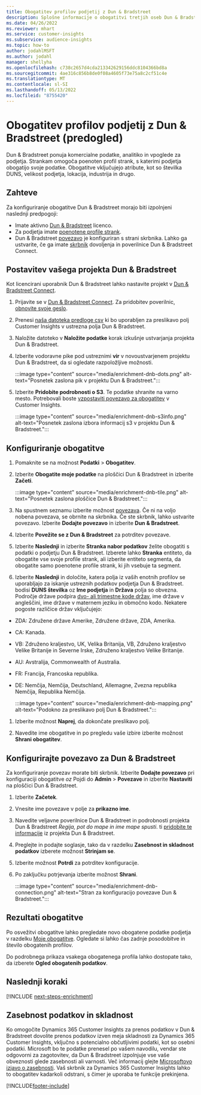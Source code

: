 ```yaml
---
title: Obogatitev profilov podjetij z Dun & Bradstreet
description: Splošne informacije o obogatitvi tretjih oseb Dun & Bradstreet.
ms.date: 04/26/2022
ms.reviewer: mhart
ms.service: customer-insights
ms.subservice: audience-insights
ms.topic: how-to
author: jodahlMSFT
ms.author: jodahl
manager: shellyha
ms.openlocfilehash: c738c2657d4cda213342629156ddc8104366bd8a
ms.sourcegitcommit: 4ae316c856b8de0f08a4605f73e75a8c2cf51c4e
ms.translationtype: MT
ms.contentlocale: sl-SI
ms.lasthandoff: 05/13/2022
ms.locfileid: "8755420"
---
```

# <a name="enrichment-of-company-profiles-with-dun--bradstreet-preview"></a>Obogatitev profilov podjetij z Dun & Bradstreet (predogled)

Dun & Bradstreet ponuja komercialne podatke, analitiko in vpoglede za podjetja. Strankam omogoča poenoten profil strank, s katerimi podjetja obogatijo svoje podatke. Obogatitve vključujejo atribute, kot so številka DUNS, velikost podjetja, lokacija, industrija in drugo.

## <a name="prerequisites"></a>Zahteve

Za konfiguriranje obogatitve Dun & Bradstreet morajo biti izpolnjeni naslednji predpogoji:

- Imate aktivno [Dun & Bradstreet](https://www.dnb.com/marketing/media/give-your-data-a-boost.html?source=microsoft_audience_insights) licenco.
- Za podjetja imate [poenotene profile strank](customer-profiles.md).
- Dun & Bradstreet [povezavo](connections.md) je konfiguriran s strani skrbnika. Lahko ga ustvarite, če ga imate [skrbnik](permissions.md#admin) dovoljenja in poverilnice Dun & Bradstreet Connect.

## <a name="setting-up-your-dun--bradstreet-project"></a>Postavitev vašega projekta Dun & Bradstreet

Kot licencirani uporabnik Dun & Bradstreet lahko nastavite projekt v [Dun & Bradstreet Connect](https://connect.dnb.com?lead_source=microsoft_audienceinsights).


1. Prijavite se v [Dun & Bradstreet Connect](https://connect.dnb.com?lead_source=microsoft_audienceinsights). Za pridobitev poverilnic, [obnovite svoje geslo](https://sso.dnb.com/signin/forgot-password?lead_source=microsoft_audienceinsights).

1. Prenesi [naša datoteka predloge csv](https://c360devenrichment.blob.core.windows.net/mapping/DnBCIdatamapping.csv) ki bo uporabljen za preslikavo polj Customer Insights v ustrezna polja Dun & Bradstreet.

1. Naložite datoteko v **Naložite podatke** korak izkušnje ustvarjanja projekta Dun & Bradstreet.

1. Izberite vodoravne pike pod ustreznimi **vir** v novoustvarjenem projektu Dun & Bradstreet, da si ogledate razpoložljive možnosti.

   :::image type="content" source="media/enrichment-dnb-dots.png" alt-text="Posnetek zaslona pik v projektu Dun & Bradstreet.":::

1. Izberite **Pridobite podrobnosti o S3**. Te podatke shranite na varno mesto. Potrebovali boste [vzpostaviti povezavo za obogatitev](#configure-a-connection-for-dun--bradstreet) v Customer Insights.

   :::image type="content" source="media/enrichment-dnb-s3info.png" alt-text="Posnetek zaslona izbora informacij s3 v projektu Dun & Bradstreet.":::

## <a name="configure-the-enrichment"></a>Konfiguriranje obogatitve

1. Pomaknite se na možnost **Podatki** > **Obogatitev**.

1. Izberite **Obogatite moje podatke** na ploščici Dun & Bradstreet in izberite **Začeti**.

   :::image type="content" source="media/enrichment-dnb-tile.png" alt-text="Posnetek zaslona ploščice Dun & Bradstreet.":::

1. Na spustnem seznamu izberite možnost [povezava](connections.md). Če ni na voljo nobena povezava, se obrnite na skrbnika. Če ste skrbnik, lahko ustvarite povezavo. Izberite **Dodajte povezavo** in izberite **Dun & Bradstreet**.

1. Izberite **Povežite se z Dun & Bradstreet** za potrditev povezave.

1. Izberite **Naslednji** in izberite **Stranka nabor podatkov** želite obogatiti s podatki o podjetju Dun & Bradstreet. Izberete lahko **Stranka** entiteto, da obogatite vse svoje profile strank, ali izberite entiteto segmenta, da obogatite samo poenotene profile strank, ki jih vsebuje ta segment.

1. Izberite **Naslednji** in določite, katera polja iz vaših enotnih profilov se uporabljajo za iskanje ustreznih podatkov podjetja Dun & Bradstreet. bodisi **DUNS številka** oz **Ime podjetja** in **Država** polja so obvezna. Področje države podpira [dvo- ali trimestne kode držav](https://www.iso.org/iso-3166-country-codes.html), ime države v angleščini, ime države v maternem jeziku in območno kodo. Nekatere pogoste različice držav vključujejo:

- ZDA: Združene države Amerike, Združene države, ZDA, Amerika.
- CA: Kanada.
- VB: Združeno kraljestvo, UK, Velika Britanija, VB, Združeno kraljestvo Velike Britanije in Severne Irske, Združeno kraljestvo Velike Britanije.
- AU: Avstralija, Commonwealth of Australia.
- FR: Francija, Francoska republika.
- DE: Nemčija, Nemčija, Deutschland, Allemagne, Zvezna republika Nemčija, Republika Nemčija.

   :::image type="content" source="media/enrichment-dnb-mapping.png" alt-text="Podokno za preslikavo polj Dun & Bradstreet.":::

1. Izberite možnost **Naprej**, da dokončate preslikavo polj.

1. Navedite ime obogatitve in po pregledu vaše izbire izberite možnost **Shrani obogatitev**.

## <a name="configure-a-connection-for-dun--bradstreet"></a>Konfigurirajte povezavo za Dun & Bradstreet

Za konfiguriranje povezav morate biti skrbnik. Izberite **Dodajte povezavo** pri konfiguraciji obogatitve *oz* Pojdi do **Admin** > **Povezave** in izberite **Nastaviti** na ploščici Dun & Bradstreet.

1. Izberite **Začetek**.

1. Vnesite ime povezave v polje za **prikazno ime**.

1. Navedite veljavne poverilnice Dun & Bradstreet in podrobnosti projekta Dun & Bradstreet *Regija, pot do mape in ime mape spusti*. ti [pridobite te informacije](#setting-up-your-dun--bradstreet-project) iz projekta Dun & Bradstreet.

1. Preglejte in podajte soglasje, tako da v razdelku **Zasebnost in skladnost podatkov** izberete možnost **Strinjam se**.

1. Izberite možnost **Potrdi** za potrditev konfiguracije.

1. Po zaključku potrjevanja izberite možnost **Shrani**.

   :::image type="content" source="media/enrichment-dnb-connection.png" alt-text="Stran za konfiguracijo povezave Dun & Bradstreet.":::

## <a name="enrichment-results"></a>Rezultati obogatitve

Po osvežitvi obogatitve lahko pregledate novo obogatene podatke podjetja v razdelku [Moje obogatitve](enrichment-hub.md). Ogledate si lahko čas zadnje posodobitve in število obogatenih profilov.

Do podrobnega prikaza vsakega obogatenega profila lahko dostopate tako, da izberete **Ogled obogatenih podatkov**.

## <a name="next-steps"></a>Naslednji koraki

[!INCLUDE [next-steps-enrichment](includes/next-steps-enrichment.md)]

## <a name="data-privacy-and-compliance"></a>Zasebnost podatkov in skladnost

Ko omogočite Dynamics 365 Customer Insights za prenos podatkov v Dun & Bradstreet dovolite prenos podatkov izven meja skladnosti za Dynamics 365 Customer Insights, vključno s potencialno občutljivimi podatki, kot so osebni podatki. Microsoft bo te podatke prenesel po vašem navodilu, vendar ste odgovorni za zagotovitev, da Dun & Bradstreet izpolnjuje vse vaše obveznosti glede zasebnosti ali varnosti. Več informacij glejte [Microsoftovo izjavo o zasebnosti](https://go.microsoft.com/fwlink/?linkid=396732).
Vaš skrbnik za Dynamics 365 Customer Insights lahko to obogatitev kadarkoli odstrani, s čimer je uporaba te funkcije prekinjena.

[!INCLUDE[footer-include](includes/footer-banner.md)]
